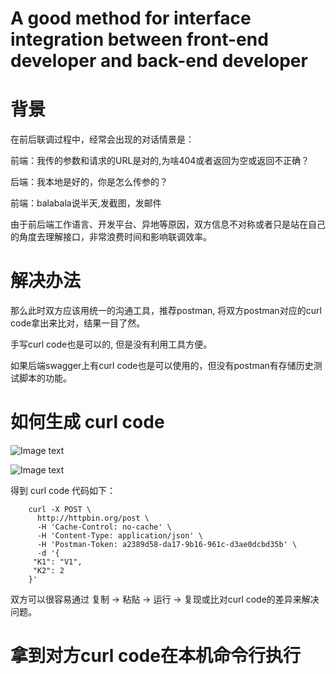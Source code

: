 # A good method for interface integration between front-end  developer and back-end developer

# 背景

在前后联调过程中，经常会出现的对话情景是：

前端：我传的参数和请求的URL是对的,为啥404或者返回为空或返回不正确？

后端：我本地是好的，你是怎么传参的？

前端：balabala说半天,发截图，发邮件

由于前后端工作语言、开发平台、异地等原因，双方信息不对称或者只是站在自己的角度去理解接口，非常浪费时间和影响联调效率。

# 解决办法

那么此时双方应该用统一的沟通工具，推荐postman, 将双方postman对应的curl code拿出来比对，结果一目了然。

手写curl code也是可以的, 但是没有利用工具方便。

如果后端swagger上有curl code也是可以使用的，但没有postman有存储历史测试脚本的功能。

# 如何生成 curl code

![Image text](https://github.com/liangzhifeng/postman/blob/master/img/1.jpeg)

![Image text](https://github.com/liangzhifeng/postman/blob/master/img/2.jpeg)

得到 curl code 代码如下：

        curl -X POST \
          http://httpbin.org/post \
          -H 'Cache-Control: no-cache' \
          -H 'Content-Type: application/json' \
          -H 'Postman-Token: a2389d58-da17-9b16-961c-d3ae0dcbd35b' \
          -d '{
         "K1": "V1",
         "K2": 2
        }'

双方可以很容易通过 复制 -> 粘贴 -> 运行 -> 复现或比对curl code的差异来解决问题。


# 拿到对方curl code在本机命令行执行
